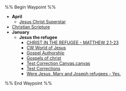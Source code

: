 %% Begin Waypoint %%
- **April**
	- [Jesus Christ Superstar](./April/Jesus%20Christ%20Superstar.md)
- [Christian Scripture](./Christian%20Scripture.md)
- **January**
	- **Jesus the refugee**
		- [CHRIST IN THE REFUGEE - MATTHEW 2.1-23](./January/Jesus%20the%20refugee/CHRIST%20IN%20THE%20REFUGEE%20-%20MATTHEW%202.1-23.md)
		- [CW World of Jesus](./January/Jesus%20the%20refugee/CW%20World%20of%20Jesus.md)
		- [Gospel Authorship](./January/Jesus%20the%20refugee/Gospel%20Authorship.md)
		- [Gospels of christ](./January/Jesus%20the%20refugee/Gospels%20of%20christ.md)
		- [Test Correction Canvas.canvas](./January/Jesus%20the%20refugee/Test%20Correction%20Canvas.canvas)
		- [Test Corrections](./January/Jesus%20the%20refugee/Test%20Corrections.md)
		- [Were Jesus, Mary and Joseph refugees - Yes.](./January/Jesus%20the%20refugee/Were%20Jesus,%20Mary%20and%20Joseph%20refugees%20-%20Yes..md)

%% End Waypoint %%